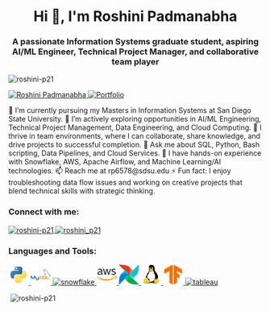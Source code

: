 <h1 align="center">Hi 👋, I'm Roshini Padmanabha</h1>
<h3 align="center">A passionate Information Systems graduate student, aspiring AI/ML Engineer, Technical Project Manager, and collaborative team player</h3>
<p align="left"> 
  <img src="https://komarev.com/ghpvc/?username=roshini-p21&label=Profile%20views&color=0e75b6&style=flat" alt="roshini-p21" />
</p>
<p align="left"> 
  <a href="https://linkedin.com/in/roshini-p21" target="_blank">
    <img src="https://img.shields.io/badge/-Roshini%20Padmanabha-blue?style=for-the-badge&logo=Linkedin&logoColor=white" alt="Roshini Padmanabha" />
  </a> 
  <a href="https://rosh-portfolio.vercel.app/" target="_blank">
    <img src="https://img.shields.io/badge/-My%20Portfolio-brightgreen?style=for-the-badge&logo=About.me&logoColor=white" alt="Portfolio" />
  </a>
</p>
🔭 I’m currently pursuing my Masters in Information Systems at San Diego State University.
🌱 I’m actively exploring opportunities in AI/ML Engineering, Technical Project Management, Data Engineering, and Cloud Computing.
🤝 I thrive in team environments, where I can collaborate, share knowledge, and drive projects to successful completion.
💬 Ask me about SQL, Python, Bash scripting, Data Pipelines, and Cloud Services.
🚀 I have hands-on experience with Snowflake, AWS, Apache Airflow, and Machine Learning/AI technologies.
📫 Reach me at rp6578@sdsu.edu
⚡ Fun fact: I enjoy troubleshooting data flow issues and working on creative projects that blend technical skills with strategic thinking.
<h3 align="left">Connect with me:</h3>
<p align="left">
  <a href="https://linkedin.com/in/roshini-p21" target="_blank">
    <img align="center" src="https://raw.githubusercontent.com/rahuldkjain/github-profile-readme-generator/master/src/images/icons/Social/linked-in-alt.svg" alt="roshini-p21" height="30" width="40" />
  </a>
  <a href="https://instagram.com/roshini_p21" target="_blank">
    <img align="center" src="https://raw.githubusercontent.com/rahuldkjain/github-profile-readme-generator/master/src/images/icons/Social/instagram.svg" alt="roshini_p21" height="30" width="40" />
  </a>
</p>
<h3 align="left">Languages and Tools:</h3>
<p align="left"> 
  <a href="https://www.python.org" target="_blank"> 
    <img src="https://raw.githubusercontent.com/devicons/devicon/master/icons/python/python-original.svg" alt="python" width="40" height="40"/> 
  </a> 
  <a href="https://www.w3schools.com/sql/" target="_blank"> 
    <img src="https://raw.githubusercontent.com/devicons/devicon/master/icons/mysql/mysql-original-wordmark.svg" alt="mysql" width="40" height="40"/> 
  </a> 
  <a href="https://www.snowflake.com" target="_blank"> 
    <img src="https://raw.githubusercontent.com/bestofdevicons/snowflake/master/snowflake-original.svg" alt="snowflake" width="40" height="40"/> 
  </a> 
  <a href="https://aws.amazon.com/" target="_blank"> 
    <img src="https://raw.githubusercontent.com/devicons/devicon/master/icons/amazonwebservices/amazonwebservices-original-wordmark.svg" alt="aws" width="40" height="40"/> 
  </a> 
  <a href="https://airflow.apache.org/" target="_blank"> 
    <img src="https://raw.githubusercontent.com/devicons/devicon/master/icons/apacheairflow/apacheairflow-original.svg" alt="airflow" width="40" height="40"/> 
  </a> 
  <a href="https://www.linux.org/" target="_blank"> 
    <img src="https://raw.githubusercontent.com/devicons/devicon/master/icons/linux/linux-original.svg" alt="linux" width="40" height="40"/> 
  </a> 
  <a href="https://www.tensorflow.org" target="_blank"> 
    <img src="https://raw.githubusercontent.com/devicons/devicon/master/icons/tensorflow/tensorflow-original.svg" alt="ML/AI" width="40" height="40"/> 
  </a> 
  <a href="https://www.tableau.com" target="_blank"> 
    <img src="https://raw.githubusercontent.com/devicons/devicon/master/icons/tableau/tableau-original.svg" alt="tableau" width="40" height="40"/> 
  </a> 
</p>
<p>&nbsp;<img align="center" src="https://github-readme-stats.vercel.app/api?username=roshinip21&show_icons=true&locale=en" alt="roshini-p21" /></p>
